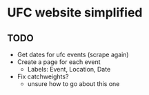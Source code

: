 # UFC website simplified 

## TODO
- Get dates for ufc events (scrape again)
- Create a page for each event
    - Labels: Event, Location, Date
- Fix catchweights?
    - unsure how to go about this one

